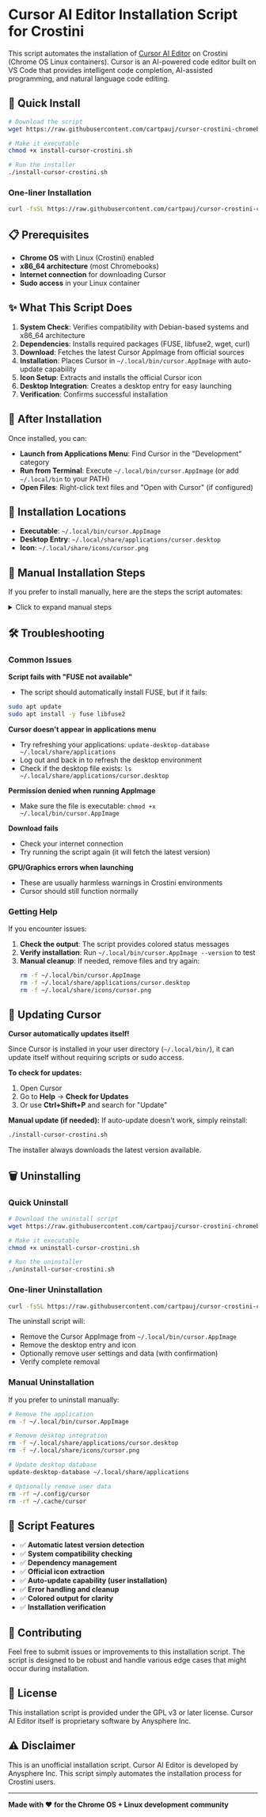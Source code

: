 # Cursor AI Editor Installation Script for Crostini

This script automates the installation of [Cursor AI Editor](https://www.cursor.com/) on Crostini (Chrome OS Linux containers). Cursor is an AI-powered code editor built on VS Code that provides intelligent code completion, AI-assisted programming, and natural language code editing.

## 🚀 Quick Install

```bash
# Download the script
wget https://raw.githubusercontent.com/cartpauj/cursor-crostini-chromebook-install-script/main/install-cursor-crostini.sh

# Make it executable
chmod +x install-cursor-crostini.sh

# Run the installer
./install-cursor-crostini.sh
```

### One-liner Installation
```bash
curl -fsSL https://raw.githubusercontent.com/cartpauj/cursor-crostini-chromebook-install-script/main/install-cursor-crostini.sh | bash
```

## 📋 Prerequisites

- **Chrome OS** with Linux (Crostini) enabled
- **x86_64 architecture** (most Chromebooks)
- **Internet connection** for downloading Cursor
- **Sudo access** in your Linux container

## ✨ What This Script Does

1. **System Check**: Verifies compatibility with Debian-based systems and x86_64 architecture
2. **Dependencies**: Installs required packages (FUSE, libfuse2, wget, curl)
3. **Download**: Fetches the latest Cursor AppImage from official sources
4. **Installation**: Places Cursor in `~/.local/bin/cursor.AppImage` with auto-update capability
5. **Icon Setup**: Extracts and installs the official Cursor icon
6. **Desktop Integration**: Creates a desktop entry for easy launching
7. **Verification**: Confirms successful installation

## 🎯 After Installation

Once installed, you can:

- **Launch from Applications Menu**: Find Cursor in the "Development" category
- **Run from Terminal**: Execute `~/.local/bin/cursor.AppImage` (or add `~/.local/bin` to your PATH)
- **Open Files**: Right-click text files and "Open with Cursor" (if configured)

## 📁 Installation Locations

- **Executable**: `~/.local/bin/cursor.AppImage`
- **Desktop Entry**: `~/.local/share/applications/cursor.desktop`
- **Icon**: `~/.local/share/icons/cursor.png`

## 🔧 Manual Installation Steps

If you prefer to install manually, here are the steps the script automates:

<details>
<summary>Click to expand manual steps</summary>

### 1. Install Dependencies
```bash
sudo apt update
sudo apt install -y fuse libfuse2 wget curl
```

### 2. Get Latest Version Info
```bash
curl -s "https://www.cursor.com/api/download?platform=linux-x64&releaseTrack=stable"
```

### 3. Download Cursor
```bash
# Use the downloadUrl from the API response
wget "DOWNLOAD_URL_FROM_API" -O cursor.AppImage
```

### 4. Install to User Directory
```bash
mkdir -p ~/.local/bin
mv cursor.AppImage ~/.local/bin/cursor.AppImage
chmod +x ~/.local/bin/cursor.AppImage
```

### 5. Extract Icon
```bash
~/.local/bin/cursor.AppImage --appimage-extract usr/share/icons/hicolor/128x128/apps/cursor.png
mkdir -p ~/.local/share/icons
cp squashfs-root/usr/share/icons/hicolor/128x128/apps/cursor.png ~/.local/share/icons/cursor.png
rm -rf squashfs-root
```

### 6. Create Desktop Entry
```bash
mkdir -p ~/.local/share/applications
cat > ~/.local/share/applications/cursor.desktop << 'EOF'
[Desktop Entry]
Name=Cursor
Comment=AI-first code editor
Exec=/home/$(whoami)/.local/bin/cursor.AppImage
Icon=/home/$(whoami)/.local/share/icons/cursor.png
Type=Application
Categories=Development;TextEditor;
StartupNotify=true
MimeType=text/plain;text/x-chdr;text/x-csrc;text/x-c++hdr;text/x-c++src;text/x-java;text/x-dsrc;text/x-pascal;text/x-perl;text/x-python;application/x-php;application/x-httpd-php3;application/x-httpd-php4;application/x-httpd-php5;application/javascript;application/json;text/css;text/html;text/xml;text/x-sql;text/x-ruby;
EOF
update-desktop-database ~/.local/share/applications
```

</details>

## 🛠️ Troubleshooting

### Common Issues

**Script fails with "FUSE not available"**
- The script should automatically install FUSE, but if it fails:
```bash
sudo apt update
sudo apt install -y fuse libfuse2
```

**Cursor doesn't appear in applications menu**
- Try refreshing your applications: `update-desktop-database ~/.local/share/applications`
- Log out and back in to refresh the desktop environment
- Check if the desktop file exists: `ls ~/.local/share/applications/cursor.desktop`

**Permission denied when running AppImage**
- Make sure the file is executable: `chmod +x ~/.local/bin/cursor.AppImage`

**Download fails**
- Check your internet connection
- Try running the script again (it will fetch the latest version)

**GPU/Graphics errors when launching**
- These are usually harmless warnings in Crostini environments
- Cursor should still function normally

### Getting Help

If you encounter issues:

1. **Check the output**: The script provides colored status messages
2. **Verify installation**: Run `~/.local/bin/cursor.AppImage --version` to test
3. **Manual cleanup**: If needed, remove files and try again:
   ```bash
   rm -f ~/.local/bin/cursor.AppImage
   rm -f ~/.local/share/applications/cursor.desktop
   rm -f ~/.local/share/icons/cursor.png
   ```

## 🔄 Updating Cursor

**Cursor automatically updates itself!** 

Since Cursor is installed in your user directory (`~/.local/bin/`), it can update itself without requiring scripts or sudo access.

**To check for updates:**
1. Open Cursor
2. Go to **Help** → **Check for Updates**
3. Or use **Ctrl+Shift+P** and search for "Update"

**Manual update (if needed):**
If auto-update doesn't work, simply reinstall:

```bash
./install-cursor-crostini.sh
```

The installer always downloads the latest version available.

## 🗑️ Uninstalling

### Quick Uninstall
```bash
# Download the uninstall script
wget https://raw.githubusercontent.com/cartpauj/cursor-crostini-chromebook-install-script/main/uninstall-cursor-crostini.sh

# Make it executable
chmod +x uninstall-cursor-crostini.sh

# Run the uninstaller
./uninstall-cursor-crostini.sh
```

### One-liner Uninstallation
```bash
curl -fsSL https://raw.githubusercontent.com/cartpauj/cursor-crostini-chromebook-install-script/main/uninstall-cursor-crostini.sh | bash
```

The uninstall script will:
- Remove the Cursor AppImage from `~/.local/bin/cursor.AppImage`
- Remove the desktop entry and icon
- Optionally remove user settings and data (with confirmation)
- Verify complete removal

### Manual Uninstallation
If you prefer to uninstall manually:

```bash
# Remove the application
rm -f ~/.local/bin/cursor.AppImage

# Remove desktop integration
rm -f ~/.local/share/applications/cursor.desktop
rm -f ~/.local/share/icons/cursor.png

# Update desktop database
update-desktop-database ~/.local/share/applications

# Optionally remove user data
rm -rf ~/.config/cursor
rm -rf ~/.cache/cursor
```

## 📝 Script Features

- ✅ **Automatic latest version detection**
- ✅ **System compatibility checking**
- ✅ **Dependency management**
- ✅ **Official icon extraction**
- ✅ **Auto-update capability (user installation)**
- ✅ **Error handling and cleanup**
- ✅ **Colored output for clarity**
- ✅ **Installation verification**

## 🤝 Contributing

Feel free to submit issues or improvements to this installation script. The script is designed to be robust and handle various edge cases that might occur during installation.

## 📄 License

This installation script is provided under the GPL v3 or later license. Cursor AI Editor itself is proprietary software by Anysphere Inc.

## ⚠️ Disclaimer

This is an unofficial installation script. Cursor AI Editor is developed by Anysphere Inc. This script simply automates the installation process for Crostini users.

---

**Made with ❤️ for the Chrome OS + Linux development community**